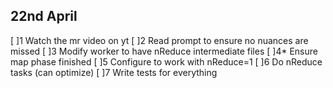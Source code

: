 ## 22nd April
[ ]1 Watch the mr video on yt
[ ]2 Read prompt to ensure no nuances are missed
[ ]3 Modify worker to have nReduce intermediate files
[ ]4* Ensure map phase finished
[ ]5 Configure to work with nReduce=1
[ ]6 Do nReduce tasks (can optimize)
[ ]7 Write tests for everything

